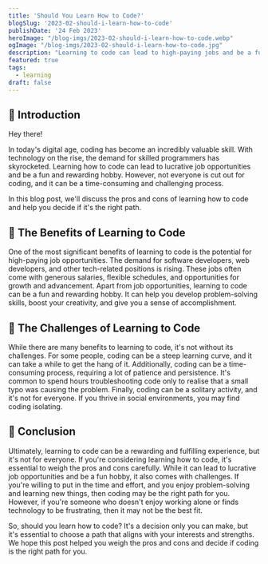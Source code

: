 ```yaml
---
title: 'Should You Learn How to Code?'
blogSlug: '2023-02-should-i-learn-how-to-code'
publishDate: '24 Feb 2023'
heroImage: "/blog-imgs/2023-02-should-i-learn-how-to-code.webp"
ogImage: "/blog-imgs/2023-02-should-i-learn-how-to-code.jpg"
description: "Learning to code can lead to high-paying jobs and be a fun hobby, but it comes with challenges. It's important to weigh the pros and cons carefully before diving in"
featured: true
tags:
  - learning
draft: false
---
```


## 🤖 Introduction

Hey there!

In today's digital age, coding has become an incredibly valuable skill. With technology on the rise, the demand for skilled programmers has skyrocketed. Learning how to code can lead to lucrative job opportunities and be a fun and rewarding hobby. However, not everyone is cut out for coding, and it can be a time-consuming and challenging process.

In this blog post, we'll discuss the pros and cons of learning how to code and help you decide if it's the right path.

## 🚀 The Benefits of Learning to Code

One of the most significant benefits of learning to code is the potential for high-paying job opportunities. The demand for software developers, web developers, and other tech-related positions is rising. These jobs often come with generous salaries, flexible schedules, and opportunities for growth and advancement. Apart from job opportunities, learning to code can be a fun and rewarding hobby. It can help you develop problem-solving skills, boost your creativity, and give you a sense of accomplishment.

## 🤔 The Challenges of Learning to Code

While there are many benefits to learning to code, it's not without its challenges. For some people, coding can be a steep learning curve, and it can take a while to get the hang of it. Additionally, coding can be a time-consuming process, requiring a lot of patience and persistence. It's common to spend hours troubleshooting code only to realise that a small typo was causing the problem. Finally, coding can be a solitary activity, and it's not for everyone. If you thrive in social environments, you may find coding isolating.

## 🎉 Conclusion

Ultimately, learning to code can be a rewarding and fulfilling experience, but it's not for everyone. If you're considering learning how to code, it's essential to weigh the pros and cons carefully. While it can lead to lucrative job opportunities and be a fun hobby, it also comes with challenges. If you're willing to put in the time and effort, and you enjoy problem-solving and learning new things, then coding may be the right path for you. However, if you're someone who doesn't enjoy working alone or finds technology to be frustrating, then it may not be the best fit.

So, should you learn how to code? It's a decision only you can make, but it's essential to choose a path that aligns with your interests and strengths. We hope this post helped you weigh the pros and cons and decide if coding is the right path for you.
